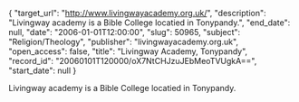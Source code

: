{
  "target_url": "http://www.livingwayacademy.org.uk/", 
  "description": "Livingway academy is a Bible College locatied in Tonypandy.", 
  "end_date": null, 
  "date": "2006-01-01T12:00:00", 
  "slug": 50965, 
  "subject": "Religion/Theology", 
  "publisher": "livingwayacademy.org.uk", 
  "open_access": false, 
  "title": "Livingway Academy, Tonypandy", 
  "record_id": "20060101T120000/oX7NtCHJzuJEbMeoTVUgkA==", 
  "start_date": null
}

Livingway academy is a Bible College locatied in Tonypandy.